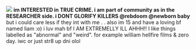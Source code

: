 ![](https://files.catbox.moe/ckidrh.png)
**im INTERESTED in TRUE CRIME. i am part of community as in the RESEARCHER side. i DONT GLORIFY KILLERS @rebdoom @newborn baby** but i could care less if they int with me . . also im 15 and have a loving bf named liam :o) i luv mah bf
I AM EXTREMELLY ILL AHHH!! I like things labelled as "abnormal" and "weird". for example william hellfire films & zero day. iwc or just str8 up dni olol
